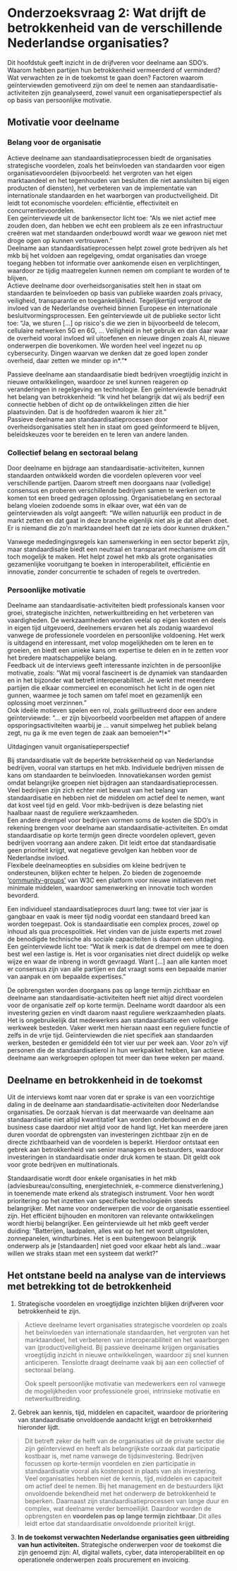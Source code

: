 
# Onderzoeksvraag 2: Wat drijft de betrokkenheid van de verschillende Nederlandse organisaties?

Dit hoofdstuk geeft inzicht in de drijfveren voor deelname aan SDO’s. Waarom hebben partijen hun betrokkenheid vermeerderd of verminderd? Wat verwachten ze in de toekomst te gaan doen? Factoren waarom geïnterviewden gemotiveerd zijn om deel te nemen aan standaardisatie-activiteiten zijn geanalyseerd, zowel vanuit een organisatieperspectief als op basis van persoonlijke motivatie.

## Motivatie voor deelname

### Belang voor de organisatie

Actieve deelname aan standaardisatieprocessen biedt de organisaties strategische voordelen, zoals het beïnvloeden van standaarden voor eigen organisatievoordelen (bijvoorbeeld: het vergroten van het eigen marktaandeel en het tegenhouden van besluiten die niet aansluiten bij eigen producten of diensten), het verbeteren van de implementatie van internationale standaarden en het waarborgen van productveiligheid. Dit leidt tot economische voordelen: efficiëntie, effectiviteit en concurrentievoordelen.  
Een geïnterviewde uit de bankensector licht toe: “Als we niet actief mee zouden doen, dan hebben we echt een probleem als ze een infrastructuur creëren wat met standaarden onderbouwd wordt waar we gewoon niet met droge ogen op kunnen vertrouwen.”  
Deelname aan standaardisatieprocessen helpt zowel grote bedrijven als het mkb bij het voldoen aan regelgeving, omdat organisaties dan vroege toegang hebben tot informatie over aankomende eisen en verplichtingen, waardoor ze tijdig maatregelen kunnen nemen om compliant te worden of te blijven.  
Actieve deelname door overheidsorganisaties stelt hen in staat om standaarden te beïnvloeden op basis van publieke waarden zoals privacy, veiligheid, transparantie en toegankelijkheid. Tegelijkertijd vergroot de invloed van de Nederlandse overheid binnen Europese en internationale besluitvormingsprocessen. Een geïnterviewde uit de publieke sector licht toe: “Ja, we sturen \[…\] op risico's die we zien in bijvoorbeeld de telecom, cellulaire netwerken 5G en 6G, … Veiligheid in het gebruik en dan daar waar de overheid vooral invloed wil uitoefenen en nieuwe dingen zoals AI, nieuwe onderwerpen die bovenkomen. We worden heel veel ingezet nu op cybersecurity. Dingen waarvan we denken dat ze goed lopen zonder overheid, daar zetten we minder op in*.”*

Passieve deelname aan standaardisatie biedt bedrijven vroegtijdig inzicht in nieuwe ontwikkelingen, waardoor ze snel kunnen reageren op veranderingen in regelgeving en technologie. Een geïnterviewde benadrukt het belang van betrokkenheid: “Ik vind het belangrijk dat wij als bedrijf een connectie hebben of dicht op de ontwikkelingen zitten die hier plaatsvinden. Dat is de hoofdreden waarom ik hier zit.”  
Passieve deelname aan standaardisatieprocessen door overheidsorganisaties stelt hen in staat om goed geïnformeerd te blijven, beleidskeuzes voor te bereiden en te leren van andere landen.

### Collectief belang en sectoraal belang

Door deelname en bijdrage aan standaardisatie-activiteiten, kunnen standaarden ontwikkeld worden die voordelen opleveren voor veel verschillende partijen. Daarom streeft men doorgaans naar (volledige) consensus en proberen verschillende bedrijven samen te werken om te komen tot een breed gedragen oplossing. Organisatiebelang en sectoraal belang vloeien zodoende soms in elkaar over, wat één van de geïnterviewden als volgt aangeeft: “We willen natuurlijk een product in de markt zetten en dat gaat in deze branche eigenlijk niet als je dat alleen doet. Er is niemand die zo'n marktaandeel heeft dat ze iets door kunnen drukken.”

Vanwege mededingingsregels kan samenwerking in een sector beperkt zijn, maar standaardisatie biedt een neutraal en transparant mechanisme om dit toch mogelijk te maken. Het helpt zowel het mkb als grote organisaties gezamenlijke vooruitgang te boeken in interoperabiliteit, efficiëntie en innovatie, zonder concurrentie te schaden of regels te overtreden.

### Persoonlijke motivatie

Deelname aan standaardisatie-activiteiten biedt professionals kansen voor groei, strategische inzichten, netwerkuitbreiding en het verbeteren van vaardigheden. De werkzaamheden worden veelal op eigen kosten en deels in eigen tijd uitgevoerd, deelnemers ervaren het als zodanig waardevol vanwege de professionele voordelen en persoonlijke voldoening. Het werk is uitdagend en interessant, met volop mogelijkheden om te leren en te groeien, en biedt een unieke kans om expertise te delen en in te zetten voor het bredere maatschappelijke belang.  
Feedback uit de interviews geeft interessante inzichten in de persoonlijke motivatie, zoals: “Wat mij vooral fascineert is de dynamiek van standaarden en in het bijzonder wat betreft interoperabiliteit. Je werkt met meerdere partijen die elkaar commercieel en economisch het licht in de ogen niet gunnen, waarmee je toch samen om tafel moet en gezamenlijk een oplossing moet verzinnen.”  
Ook ideële motieven spelen een rol, zoals geïllustreerd door een andere geïnterviewde: “… er zijn bijvoorbeeld voorbeelden met aftappen of andere opsporingsactiviteiten waarbij je … vanuit simpelweg het publiek belang zegt, nu ga ik me even tegen de zaak aan bemoeien*!*”

Uitdagingen vanuit organisatieperspectief

Bij standaardisatie valt de beperkte betrokkenheid op van Nederlandse bedrijven, vooral van startups en het mkb. Individuele bedrijven missen de kans om standaarden te beïnvloeden. Innovatiekansen worden gemist omdat belangrijke groepen niet bijdragen aan standaardisatieprocessen.  
Veel bedrijven zijn zich echter niet bewust van het belang van standaardisatie en hebben niet de middelen om actief deel te nemen, want dat kost veel tijd en geld. Voor mkb-bedrijven is deze belasting niet haalbaar naast de reguliere werkzaamheden.  
Een andere drempel voor bedrijven vormen soms de kosten die SDO’s in rekening brengen voor deelname aan standaardisatie-activiteiten. En omdat standaardisatie op korte termijn geen directe voordelen oplevert, geven bedrijven voorrang aan andere zaken. Dit leidt ertoe dat standaardisatie geen prioriteit krijgt, wat negatieve gevolgen kan hebben voor de Nederlandse invloed.  
Flexibele deelnameopties en subsidies om kleine bedrijven te ondersteunen, blijken echter te helpen. Zo bieden de zogenoemde ‘[community-groups’](https://www.w3.org/community/) van W3C een platform voor nieuwe initiatieven met minimale middelen, waardoor samenwerking en innovatie toch worden bevorderd.

Een individueel standaardisatieproces duurt lang: twee tot vier jaar is gangbaar en vaak is meer tijd nodig voordat een standaard breed kan worden toegepast. Ook is standaardisatie een complex proces, zowel op inhoud als qua procespolitiek. Het vinden van de juiste experts met zowel de benodigde technische als sociale capaciteiten is daarom een uitdaging. Een geïnterviewde licht toe: “Wat ik merk is dat de drempel om mee te doen best wel een lastige is. Het is voor organisaties niet direct duidelijk op welke wijze en waar de inbreng in wordt gevraagd. Want \[…\] aan alle kanten moet er consensus zijn van alle partijen en dat vraagt soms een bepaalde manier van aanpak en om bepaalde expertises.”

De opbrengsten worden doorgaans pas op lange termijn zichtbaar en deelname aan standaardisatie-activiteiten heeft niet altijd direct voordelen voor de organisatie zelf op korte termijn. Deelname wordt daardoor als een investering gezien en vindt daarom naast reguliere werkzaamheden plaats. Het is ongebruikelijk dat medewerkers aan standaardisatie een volledige werkweek besteden. Vaker werkt men hieraan naast een reguliere functie of zelfs in de vrije tijd. Geïnterviewden die niet specifiek aan standaarden werken, besteden er gemiddeld één tot vier uur per week aan. Voor zo’n vijf personen die de standaardisatierol in hun werkpakket hebben, kan actieve deelname aan werkgroepen oplopen tot meer dan twee weken per maand.

## Deelname en betrokkenheid in de toekomst

Uit de interviews komt naar voren dat er sprake is van een voorzichtige daling in de deelname aan standaardisatie-activiteiten door Nederlandse organisaties. De oorzaak hiervan is dat meerwaarde van deelname aan standaardisatie niet altijd kwantitatief kan worden onderbouwd en de business case daardoor niet altijd voor de hand ligt. Het kan meerdere jaren duren voordat de opbrengsten van investeringen zichtbaar zijn en de directe zichtbaarheid van de voordelen is beperkt. Hierdoor ontstaat een gebrek aan betrokkenheid van senior managers en bestuurders, waardoor investeringen in standaardisatie onder druk komen te staan. Dit geldt ook voor grote bedrijven en multinationals.

Standaardisatie wordt door enkele organisaties in het mkb (adviesbureau/consulting, energietechniek, e-commerce dienstverlening,) in toenemende mate erkend als strategisch instrument. Voor hen wordt prioritering op het inzetten van specifieke technologieën steeds belangrijker. Met name voor onderwerpen die voor de organisatie essentieel zijn. Het efficiënt bijhouden en monitoren van relevante ontwikkelingen wordt hierbij belangrijker. Een geïnterviewde uit het mkb geeft verder duiding: “Batterijen, laadpalen, alles wat op het net wordt uitgesloten, zonnepanelen, windturbines. Het is een buitengewoon belangrijk onderwerp als je \[standaarden\] niet goed voor elkaar hebt als land...waar willen we straks staan met een systeem dat werkt?”

## Het ontstane beeld na analyse van de interviews met betrekking tot de betrokkenheid

1.  Strategische voordelen en vroegtijdige inzichten blijken drijfveren voor betrokkenheid te zijn.

> Actieve deelname levert organisaties strategische voordelen op zoals het beïnvloeden van internationale standaarden, het vergroten van het marktaandeel, het verbeteren van interoperabiliteit en het waarborgen van (product)veiligheid. Bij passieve deelname krijgen organisaties vroegtijdig inzicht in nieuwe ontwikkelingen, waardoor zij snel kunnen anticiperen.  Tenslotte draagt deelname vaak bij aan een collectief of sectoraal belang. 
>
> Ook speelt persoonlijke motivatie van medewerkers een rol vanwege de mogelijkheden voor professionele groei, intrinsieke motivatie en netwerkuitbreiding.

2.  Gebrek aan kennis, tijd, middelen en capaciteit, waardoor de prioritering van standaardisatie onvoldoende aandacht krijgt en betrokkenheid hieronder lijdt.

> Dit betreft zeker de helft van de organisaties uit de private sector die zijn geïnterviewd en heeft als belangrijkste oorzaak dat participatie kostbaar is, met name vanwege de tijdsinvestering. Bedrijven focussen op korte-termijn voordelen en zien participatie in standaardisatie vooral als kostenpost in plaats van als investering. Veel organisaties hebben niet de kennis, tijd, middelen en capaciteit om actief deel te nemen. Bij het management en de bestuurders lijkt onvoldoende bekendheid met het onderwerp de betrokkenheid te beperken. Daarnaast zijn standaardisatieprocessen van lange duur en complex, wat deelname verder bemoeilijkt. Daardoor worden de opbrengsten en **voordelen pas op lange termijn zichtbaar**. Dit alles leidt ertoe dat standaardisatie onvoldoende prioriteit krijgt.

3.  **In de toekomst verwachten Nederlandse organisaties geen uitbreiding van hun activiteiten.** Strategische onderwerpen voor de toekomst die zijn genoemd zijn: AI, digital wallets, cyber, data interoperabiliteit en op operationele onderwerpen zoals procurement en invoicing.   

